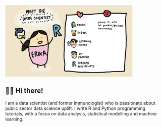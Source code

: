 <img src="./meet_erika.jpg" width="80%" height="80%">
<br>

## :woman_technologist: Hi there!
I am a data scientist (and former immunologist) who is passionate about public sector data science uplift. I write R and Python programming tutorials, with a focus on data analysis, statistical modelling and machine learning.     


